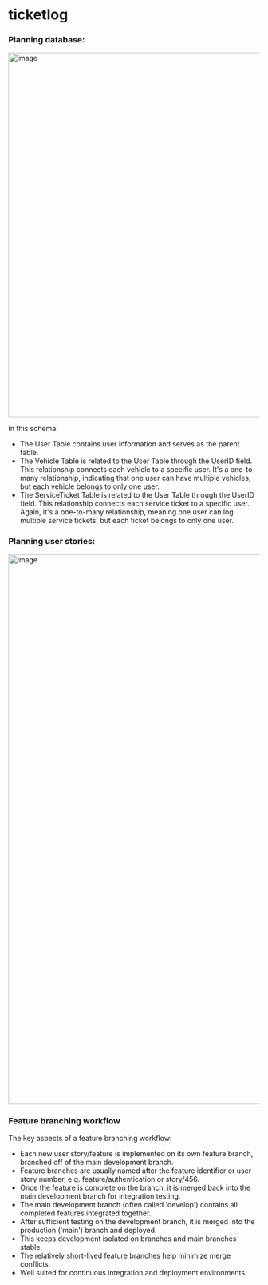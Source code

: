 # ticketlog

### Planning database:
<img width="729" alt="image" src="https://github.com/rgulza01/ticketlog/assets/56838325/0956f1c7-5537-46fd-b49d-999241fe77d8">

In this schema:

- The User Table contains user information and serves as the parent table.
- The Vehicle Table is related to the User Table through the UserID field. This relationship connects each vehicle to a specific user. It's a one-to-many relationship, indicating that one user can have multiple vehicles, but each vehicle belongs to only one user.
- The ServiceTicket Table is related to the User Table through the UserID field. This relationship connects each service ticket to a specific user. Again, it's a one-to-many relationship, meaning one user can log multiple service tickets, but each ticket belongs to only one user.

### Planning user stories:
<img width="1099" alt="image" src="https://github.com/rgulza01/ticketlog/assets/56838325/88f93cf0-52fd-4292-bb14-f542347e7a95">

### Feature branching workflow
The key aspects of a feature branching workflow:

- Each new user story/feature is implemented on its own feature branch, branched off of the main development branch.
- Feature branches are usually named after the feature identifier or user story number, e.g. feature/authentication or story/456.
- Once the feature is complete on the branch, it is merged back into the main development branch for integration testing.
- The main development branch (often called 'develop') contains all completed features integrated together.
- After sufficient testing on the development branch, it is merged into the production ('main') branch and deployed.
- This keeps development isolated on branches and main branches stable.
- The relatively short-lived feature branches help minimize merge conflicts.
- Well suited for continuous integration and deployment environments.

  
